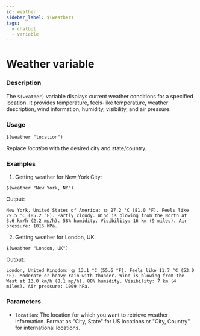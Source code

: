 ```yaml
---
id: weather
sidebar_label: $(weather)
tags:
  - chatbot
  - variable
---
```


# Weather variable

### Description

The `$(weather)` variable displays current weather conditions for a specified location. It provides temperature, feels-like temperature, weather description, wind information, humidity, visibility, and air pressure.

### Usage

```
$(weather "location")
```

Replace *location* with the desired city and state/country.

### Examples

1. Getting weather for New York City:

```
$(weather "New York, NY")
```
Output:
```
New York, United States of America: 🌞 27.2 °C (81.0 °F). Feels like 29.5 °C (85.2 °F). Partly cloudy. Wind is blowing from the North at 3.6 km/h (2.2 mp/h). 58% humidity. Visibility: 16 km (9 miles). Air pressure: 1016 hPa.
```

2. Getting weather for London, UK:

```
$(weather "London, UK")
```
Output:
```
London, United Kingdom: 🌞 13.1 °C (55.6 °F). Feels like 11.7 °C (53.0 °F). Moderate or heavy rain with thunder. Wind is blowing from the West at 13.0 km/h (8.1 mp/h). 88% humidity. Visibility: 7 km (4 miles). Air pressure: 1009 hPa.
```

### Parameters

- `location`: The location for which you want to retrieve weather information. Format as "City, State" for US locations or "City, Country" for international locations.
